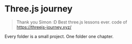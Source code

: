 # Three.js journey

> Thank you Simon :D
> Best three.js lessons ever.
> code of https://threejs-journey.xyz/

Every folder is a small project.
One folder one chapter.
